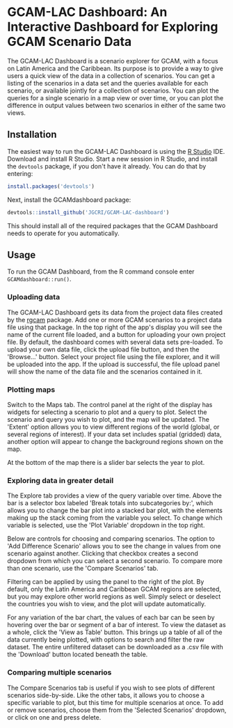 # GCAM-LAC Dashboard: An Interactive Dashboard for Exploring GCAM Scenario Data

The GCAM-LAC Dashboard is a scenario explorer for GCAM, with a focus on Latin
America and the Caribbean.  Its purpose is to provide a way to give users a
quick view of the data in a collection of scenarios.  You can get a listing of
the scenarios in a data set and the queries available for each scenario, or
available jointly for a collection of scenarios.  You can plot the queries for a
single scenario in a map view or over time, or you can plot the difference in 
output values between two scenarios in either of the same two views.

## Installation

The easiest way to run the GCAM-LAC Dashboard is using the [R
Studio](https://www.rstudio.com/) IDE.  Download and install R Studio.  Start a
new session in R Studio, and install the `devtools` package, if you don't have
it already.  You can do that by entering:
```R
install.packages('devtools')
```
Next, install the GCAMdashboard package:
```R
devtools::install_github('JGCRI/GCAM-LAC-dashboard')
```
This should install all of the required packages that the GCAM
Dashboard needs to operate for you automatically.

## Usage

To run the GCAM Dashboard, from the R command console enter
`GCAMdashboard::run()`.

### Uploading data

The GCAM-LAC Dashboard gets its data from the project data files created by the 
[rgcam](https://github.com/JGCRI/rgcam) package.  Add one or more GCAM scenarios
to a project data file using that package.  In the top right of the app's 
display you will see the name of the current file loaded, and a button for 
uploading your own project file. By default, the dashboard comes with several 
data sets pre-loaded.  To upload your own data file, click the upload file
button, and then the 'Browse...' button.  Select your project file using the
file explorer, and it will be uploaded into the app.  If the upload is
successful, the file upload panel will show the name of the data file and the
scenarios contained in it.

### Plotting maps

Switch to the Maps tab.  The control panel at the right of the display has 
widgets for selecting a scenario to plot and a query to plot.  Select the 
scenario and query you wish to plot, and the map will be updated.  The 'Extent' 
option allows you to view different regions of the world (global, or several
regions of interest).  If your data set includes spatial (gridded) data, another
option will appear to change the background regions shown on the map.

At the bottom of the map there is a slider bar selects the year to plot.

### Exploring data in greater detail

The Explore tab provides a view of the query variable over time.  Above the bar 
is a selector box labeled 'Break totals into subcategories by:', which allows
you to change the bar plot into a stacked bar plot, with the elements making up
the stack coming from the variable you select.  To change which variable is
selected, use the 'Plot Variable' dropdown in the top right.

Below are controls for choosing and comparing scenarios.  The option to 'Add
Difference Scenario' allows you to see the change in values from one scenario
against another. Clicking that checkbox creates a second dropdown from which you
can select a second scenario. To compare more than one scenario, use the
'Compare Scenarios' tab.

Filtering can be applied by using the panel to the right of the plot.  By
default, only the Latin America and Caribbean GCAM regions are selected, but you
may explore other world regions as well.  Simply select or deselect the
countries you wish to view, and the plot will update automatically.

For any variation of the bar chart, the values of each bar can be seen by
hovering over the bar or segment of a bar of interest.  To view the dataset as a
whole, click the 'View as Table' button.  This brings up a table of all of the
data currently being plotted, with options to search and filter the raw dataset.
The entire unfiltered dataset can be downloaded as a .csv file with the
'Download' button located beneath the table.

### Comparing multiple scenarios

The Compare Scenarios tab is useful if you wish to see plots of different
scenarios side-by-side.  Like the other tabs, it allows you to choose a specific
variable to plot, but this time for multiple scenarios at once.  To add or
remove scenarios, choose them from the 'Selected Scenarios' dropdown, or click
on one and press delete.
